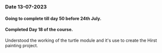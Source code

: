 ### Date 13-07-2023
#### Going to complete till day 50 before 24th July.
#### Completed Day 18 of the course.
Understood the working of the turtle module and it's use to create the Hirst painting project.